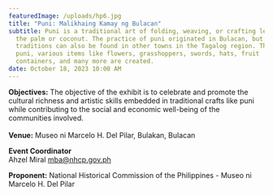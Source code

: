 ```yaml
---
featuredImage: /uploads/hp6.jpg
title: "Puni: Malikhaing Kamay ng Bulacan"
subtitle: Puni is a traditional art of folding, weaving, or crafting leaves from
  the palm or coconut. The practice of puni originated in Bulacan, but similar
  traditions can also be found in other towns in the Tagalog region. Through
  puni, various items like flowers, grasshoppers, swords, hats, fruit
  containers, and many more are created.
date: October 18, 2023 10:00 AM
---
```

<!--StartFragment-->

**O﻿bjectives:** The objective of the exhibit is to celebrate and promote the cultural richness and artistic skills
embedded in traditional crafts like puni while contributing to the social and economic well-being of the communities involved.\
\
**V﻿enue:** Museo ni Marcelo H. Del Pilar, Bulakan, Bulacan

**E﻿vent Coordinator**\
Ahzel Miral mba@nhcp.gov.ph

**P﻿roponent:** National Historical Commission of the Philippines - Museo ni Marcelo H. Del Pilar

<!--EndFragment-->